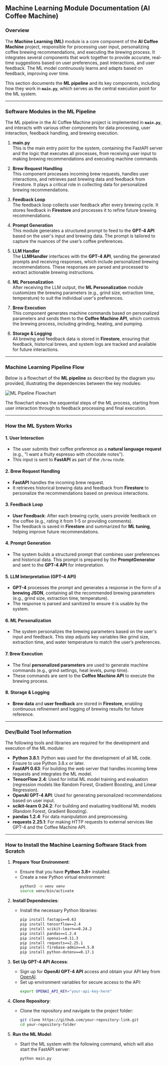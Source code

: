 ## **Machine Learning Module Documentation (AI Coffee Machine)**

### **Overview**

The **Machine Learning (ML)** module is a core component of the **AI Coffee Machine** project, responsible for processing user input, personalizing coffee brewing recommendations, and executing the brewing process. It integrates several components that work together to provide accurate, real-time suggestions based on user preferences, past interactions, and user feedback. The ML model continuously learns and adapts based on feedback, improving over time.

This section documents the **ML pipeline** and its key components, including how they work in **`main.py`**, which serves as the central execution point for the ML system.

---

### **Software Modules in the ML Pipeline**

The ML pipeline in the AI Coffee Machine project is implemented in **`main.py`**, and interacts with various other components for data processing, user interaction, feedback handling, and brewing execution.

1. **main.py**  
   This is the main entry point for the system, containing the FastAPI server and the logic that executes all processes, from receiving user input to making brewing recommendations and executing machine commands.

2. **Brew Request Handling**  
   This component processes incoming brew requests, handles user interactions, and retrieves past brewing data and feedback from Firestore. It plays a critical role in collecting data for personalized brewing recommendations.

3. **Feedback Loop**  
   The feedback loop collects user feedback after every brewing cycle. It stores feedback in **Firestore** and processes it to refine future brewing recommendations.

4. **Prompt Generation**  
   This module generates a structured prompt to feed to the **GPT-4 API** based on the user's input and brewing data. The prompt is tailored to capture the nuances of the user’s coffee preferences.

5. **LLM Handler**  
   The **LLMHandler** interfaces with the **GPT-4 API**, sending the generated prompts and receiving responses, which include personalized brewing recommendations. These responses are parsed and processed to extract actionable brewing instructions.

6. **ML Personalization**  
   After receiving the LLM output, the **ML Personalization** module customizes the brewing parameters (e.g., grind size, extraction time, temperature) to suit the individual user's preferences.

7. **Brew Execution**  
   This component generates machine commands based on personalized parameters and sends them to the **Coffee Machine API**, which controls the brewing process, including grinding, heating, and pumping.

8. **Storage & Logging**  
   All brewing and feedback data is stored in **Firestore**, ensuring that feedback, historical brews, and system logs are tracked and available for future interactions.

---

### **Machine Learning Pipeline Flow**

Below is a flowchart of the **ML pipeline** as described by the diagram you provided, illustrating the dependencies between the key modules:

![ML Pipeline Flowchart](ml_flowchart.png)

The flowchart shows the sequential steps of the ML process, starting from user interaction through to feedback processing and final execution. 

---

### **How the ML System Works**

#### **1. User Interaction**
- The user submits their coffee preference as a **natural language request** (e.g., "I want a fruity espresso with chocolate notes").
- This input is sent to **FastAPI** as part of the `/brew` route.

#### **2. Brew Request Handling**
- **FastAPI** handles the incoming brew request.
- It retrieves historical brewing data and feedback from **Firestore** to personalize the recommendations based on previous interactions.

#### **3. Feedback Loop**
- **User Feedback**: After each brewing cycle, users provide feedback on the coffee (e.g., rating it from 1-5 or providing comments).
- The feedback is saved in **Firestore** and summarized for **ML tuning**, helping improve future recommendations.

#### **4. Prompt Generation**
- The system builds a structured prompt that combines user preferences and historical data. This prompt is prepared by the **PromptGenerator** and sent to the **GPT-4 API** for interpretation.

#### **5. LLM Interpretation (GPT-4 API)**
- **GPT-4** processes the prompt and generates a response in the form of a **brewing JSON**, containing all the recommended brewing parameters (e.g., grind size, extraction time, temperature).
- The response is parsed and sanitized to ensure it is usable by the system.

#### **6. ML Personalization**
- The system personalizes the brewing parameters based on the user's input and feedback. This step adjusts key variables like grind size, extraction time, and water temperature to match the user’s preferences.

#### **7. Brew Execution**
- The final **personalized parameters** are used to generate machine commands (e.g., grind settings, heat levels, pump time).
- These commands are sent to the **Coffee Machine API** to execute the brewing process.

#### **8. Storage & Logging**
- **Brew data** and **user feedback** are stored in **Firestore**, enabling continuous refinement and logging of brewing results for future reference.

---

### **Dev/Build Tool Information**

The following tools and libraries are required for the development and execution of the ML module:

- **Python 3.8.1**: Python was used for the development of all ML code. Ensure to use Python 3.8.x or later.
- **FastAPI 0.63**: For building the web server that handles incoming brew requests and integrates the ML model.
- **TensorFlow 2.4**: Used for initial ML model training and evaluation (regression models like Random Forest, Gradient Boosting, and Linear Regression).
- **OpenAI GPT-4 API**: Used for generating personalized recommendations based on user input.
- **scikit-learn 0.24.2**: For building and evaluating traditional ML models (Random Forest, Gradient Boosting).
- **pandas 1.2.4**: For data manipulation and preprocessing.
- **requests 2.25.1**: For making HTTP requests to external services like GPT-4 and the Coffee Machine API.

---

### **How to Install the Machine Learning Software Stack from Scratch**

1. **Prepare Your Environment**:  
   - Ensure that you have **Python 3.8+** installed.
   - Create a new Python virtual environment:
     ```bash
     python3 -m venv venv
     source venv/bin/activate
     ```

2. **Install Dependencies**:
   - Install the necessary Python libraries:
     ```bash
     pip install fastapi==0.63
     pip install tensorflow==2.4
     pip install scikit-learn==0.24.2
     pip install pandas==1.2.4
     pip install openai==0.11.3
     pip install requests==2.25.1
     pip install firebase-admin==4.5.0
     pip install python-dotenv==0.17.1
     ```

3. **Set Up GPT-4 API Access**:
   - Sign up for **OpenAI GPT-4 API** access and obtain your API key from [OpenAI](https://www.openai.com/).
   - Set up environment variables for secure access to the API:
     ```bash
     export OPENAI_API_KEY="your-api-key-here"
     ```

4. **Clone Repository**:
   - Clone the repository and navigate to the project folder:
     ```bash
     git clone https://github.com/your-repository-link.git
     cd your-repository-folder
     ```

5. **Run the ML Model**:
   - Start the ML system with the following command, which will also start the FastAPI server:
     ```bash
     python main.py
     ```